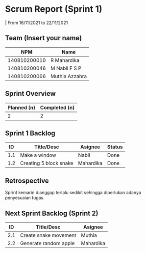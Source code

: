 # Scrum Report (Sprint 1)

| From 16/11/2021 to 22/11/2021

## Team (Insert your name)

| NPM          | Name           |
| ------------ | -------------- |
| 140810200010 | R Mahardika    |
| 140810200046 | M Nabil F S P  |
| 140810200066 | Muthia Azzahra |

## Sprint Overview

| Planned (n) | Completed (n) |
| ----------- | ------------- |
| 2           | 2             |

## Sprint 1 Backlog

| ID  | Title/Desc             | Asignee   | Status |
| --- | ---------------------- | --------- | ------ |
| 1.1 | Make a window          | Nabil     | Done   |
| 1.2 | Creating 5 block snake | Mahardika | Done   |

## Retrospective

Sprint kemarin dianggap terlalu sedikit sehingga diperlukan adanya penyesuaian tugas.

## Next Sprint Backlog (Sprint 2)

| ID  | Title/Desc            | Asignee   |
| --- | --------------------- | --------- |
| 2.1 | Create snake movement | Muthia    |
| 2.2 | Generate random apple | Mahardika |
